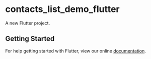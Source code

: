 # contacts_list_demo_flutter

A new Flutter project.

## Getting Started

For help getting started with Flutter, view our online
[documentation](https://flutter.io/).
